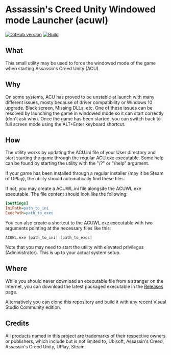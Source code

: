 # Assassin's Creed Unity Windowed mode Launcher (acuwl)

[![GitHub version](https://badge.fury.io/gh/lisurc%2Facuwl.svg)](https://badge.fury.io/gh/lisurc%2Facuwl)
[![Build](https://github.com/lisurc/acuwl/actions/workflows/build.yml/badge.svg)](https://github.com/lisurc/acuwl/actions/workflows/build.yml)

## What
This small utility may be used to force the windowed mode of the game when starting Assassin's Creed Unity (ACU).

## Why
On some systems, ACU has proved to be unstable at launch with many different issues, mosty because of driver compatibility or Windows 10 upgrade. Black screen, Missing DLLs, etc. One of these issues can be resolved by launching the game in windowed mode so it can start correctly (don't ask why). Once the game has been started, you can switch back to full screen mode using the ALT+Enter keyboard shortcut.

## How
The utility works by updating the ACU.ini file of your User directory and start starting the game through the regular ACU.exe executable. Some help can be found by starting the utility with the "/?" or "/help" argument.

If your game has been installed through a regular installer (may it be Steam of UPlay), the utility should automatically find these files. 

If not, you may create a ACUWL.ini file alongsite the ACUWL.exe executable. The file content should look like the following:

```ini
[Settings]
IniPath=path_to_ini
ExecPath=path_to_exec
```

You can also create a shortcut to the ACUWL.exe executable with two arguments pointing at the necessary files like this:

```
ACUWL.exe [path_to_ini] [path_to_exec]
```

Note that you may need to start the utility with elevated privileges (Administrator). This is up to your actual system setup.

## Where
While you should never download an executable file from a stranger on the Internet, you can download the latest packaged executable in the [Releases](https://github.com/lisurc/acuwl/releases) page.

Alternatively you can clone this repository and build it with any recent Visual Studio Community edition.

## Credits
All products named in this project are trademarks of their respective owners or publishers, which include but is not limited to, Ubisoft, Assassin's Creed, Assassin's Creed Unity, UPlay, Steam.
